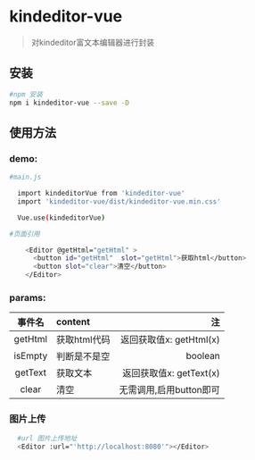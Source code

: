 # kindeditor-vue

> 对kindeditor富文本编辑器进行封装

## 安装

``` bash
#npm 安装
npm i kindeditor-vue --save -D
```

## 使用方法

### demo:

``` bash
#main.js

  import kindeditorVue from 'kindeditor-vue'
  import 'kindeditor-vue/dist/kindeditor-vue.min.css'

  Vue.use(kindeditorVue)
```

``` bash
#页面引用

    <Editor @getHtml="getHtml" >
      <button id="getHtml"  slot="getHtml">获取html</button>
      <button slot="clear">清空</button>
    </Editor>
```

### params:
| 事件名 | content | 注 |
|:---------------------------:|:-----------------|--------------------:|
| getHtml | 获取html代码 | 返回获取值x: getHtml(x) |
| isEmpty | 判断是不是空 | boolean |
| getText | 获取文本 | 返回获取值x: getText(x) |
| clear | 清空 | 无需调用,启用button即可 |

### 图片上传
``` bash
  #url 图片上传地址
  <Editor :url="'http://localhost:8080'"></Editor>
```


